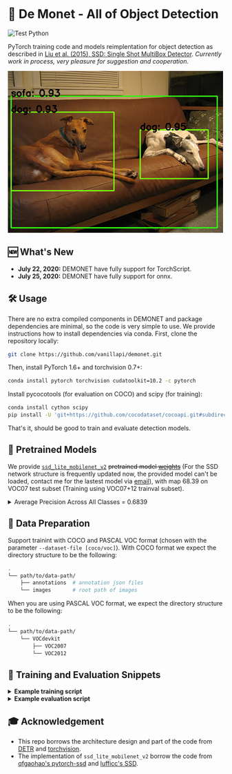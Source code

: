 # 👿 De Monet - All of Object Detection

![Test Python](https://github.com/vanillapi/demonet/workflows/build/badge.svg)

PyTorch training code and models reimplentation for object detection as described in [Liu et al. (2015), SSD: Single Shot MultiBox Detector](https://arxiv.org/abs/1512.02325). *Currently work in process, very pleasure for suggestion and cooperation.*

![Example of SSD Lite with mobilenet v2 backbone](.github/demo.png)

## 🆕 What's New

- **July 22, 2020:** DEMONET have fully support for TorchScript.
- **July 25, 2020:** DEMONET have fully support for onnx.

## 🛠 Usage

There are no extra compiled components in DEMONET and package dependencies are minimal, so the code is very simple to use. We provide instructions how to install dependencies via conda. First, clone the repository locally:

```bash
git clone https://github.com/vanillapi/demonet.git
```

Then, install PyTorch 1.6+ and torchvision 0.7+:

```bash
conda install pytorch torchvision cudatoolkit=10.2 -c pytorch
```

Install pycocotools (for evaluation on COCO) and scipy (for training):

```bash
conda install cython scipy
pip install -U 'git+https://github.com/cocodataset/cocoapi.git#subdirectory=PythonAPI'
```

That's it, should be good to train and evaluate detection models.

## 🤗 Pretrained Models

We provide [`ssd_lite_mobilenet_v2`](models/ssd_mobilenet.py) ~~pretrained model [weights](https://drive.google.com/file/d/11isfA_F3QUzsWVzflrY2MXJYqwNt2xCV/view?usp=sharing)~~ (For the SSD network structure is frequently updated now, the provided model can't be loaded, contact me for the lastest model via [email](mailto:zhiqwang@outlook.com)), with map 68.39 on VOC07 test subset (Training using VOC07+12 trainval subset).

<details>

  <summary>Average Precision Across All Classes = 0.6839</summary><br/>

  ```log
  AP for aeroplane = 0.6822
  AP for bicycle = 0.7829
  AP for bird = 0.6418
  AP for boat = 0.5453
  AP for bottle = 0.3479
  AP for bus = 0.7876
  AP for car = 0.7411
  AP for cat = 0.8305
  AP for chair = 0.5358
  AP for cow = 0.6127
  AP for diningtable = 0.7282
  AP for dog = 0.7757
  AP for horse = 0.8281
  AP for motorbike = 0.8114
  AP for person = 0.7201
  AP for pottedplant = 0.4385
  AP for sheep = 0.6250
  AP for sofa = 0.7706
  AP for train = 0.8191
  AP for tvmonitor = 0.6545
  ```
</details>

## 🧗 Data Preparation

Support trainint with COCO and PASCAL VOC format (chosen with the parameter `--dataset-file [coco/voc]`). With COCO format we expect the directory structure to be the following:

```bash
.
└── path/to/data-path/
    ├── annotations  # annotation json files
    └── images       # root path of images
```

When you are using PASCAL VOC format, we expect the directory structure to be the following:

```bash
.
└── path/to/data-path/
    └── VOCdevkit
        ├── VOC2007
        └── VOC2012
```

## 🦄 Training and Evaluation Snippets

<details>
  <summary><b>Example training script</b></summary><br/>

  ```bash
  CUDA_VISIBLE_DEVICES=[GPU_ID] python -m train \
      --arch ssd_lite_mobilenet_v2 \
      --image-size 300 \
      --dataset-file voc \
      --train-set trainval \
      --val-set test \
      --dataset-year 2007 2012 \
      --data-path path/to/data-path/ \
      --output-dir [CHECKPOINT_PATH] \
      --epochs [NUM_EPOCHS] \
      --num-classes [NUM_CLASSES] \
      --batch-size 32 \
      --lr 0.01
  ```

</details>

<details>
  <summary><b>Example evaluation script</b></summary><br/>

  Evaluation on voc dataset

  ```bash
  CUDA_VISIBLE_DEVICES=[GPU_ID] python -m eval_voc \
      --arch ssd_lite_mobilenet_v2 \
      --image-size 300 \
      --dataset-file voc \
      --val-set test \
      --dataset-year 2007 \
      --data-path path/to/data-path/ \
      --num-classes [NUM_CLASSES] \
      --batch-size 32 \
      --resume [CHECKPOINT_PATH] \
      --output-dir [OUTPUT_DIR]
  ```

  Evaluation on coco dataset

  ```bash
  CUDA_VISIBLE_DEVICES=[GPU_ID] python -m train \
      --arch ssd_lite_mobilenet_v2 \
      --image-size 300 \
      --dataset-file coco \
      --dataset-mode pascal \
      --val-set test \
      --dataset-year 2007 \
      --data-path path/to/data-path/ \
      --resume [CHECKPOINT_PATH] \
      --num-classes [NUM_CLASSES] \
      --batch-size 32 \
      --test-only
  ```
</details>

## 🎓 Acknowledgement

- This repo borrows the architecture design and part of the code from [DETR](https://github.com/facebookresearch/detr) and [torchvision](https://github.com/pytorch/vision/tree/master/torchvision/models/detection).
- The implementation of `ssd_lite_mobilenet_v2` borrow the code from [qfgaohao's pytorch-ssd](https://github.com/qfgaohao/pytorch-ssd) and [lufficc's SSD](http://github.com/lufficc/SSD/).
